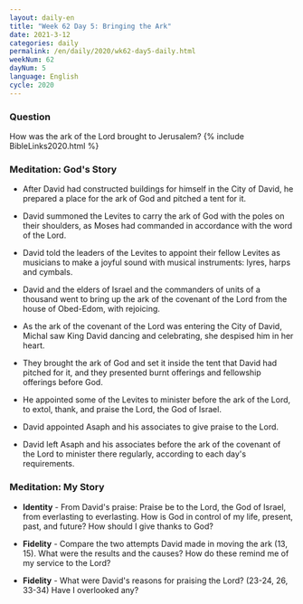 ```yaml
---
layout: daily-en
title: "Week 62 Day 5: Bringing the Ark"
date: 2021-3-12 
categories: daily
permalink: /en/daily/2020/wk62-day5-daily.html
weekNum: 62
dayNum: 5
language: English
cycle: 2020
---
```


### Question     
How was the ark of the Lord brought to Jerusalem?
{% include BibleLinks2020.html %} 

### Meditation: God's Story   
+ After David had constructed buildings for himself in the City of David, he prepared a place for the ark of God and pitched a tent for it. 

+ David summoned the Levites to carry the ark of God with the poles on their shoulders, as Moses had commanded in accordance with the word of the Lord. 

+ David told the leaders of the Levites to appoint their fellow Levites as musicians to make a joyful sound with musical instruments: lyres, harps and cymbals. 

+ David and the elders of Israel and the commanders of units of a thousand went to bring up the ark of the covenant of the Lord from the house of Obed-Edom, with rejoicing. 

+ As the ark of the covenant of the Lord was entering the City of David, Michal saw King David dancing and celebrating, she despised him in her heart. 

+ They brought the ark of God and set it inside the tent that David had pitched for it, and they presented burnt offerings and fellowship offerings before God. 

+ He appointed some of the Levites to minister before the ark of the Lord, to extol, thank, and praise the Lord, the God of Israel. 

+ David appointed Asaph and his associates to give praise to the Lord. 

+ David left Asaph and his associates before the ark of the covenant of the Lord to minister there regularly, according to each day's requirements. 

### Meditation: My Story   
+ **Identity** - From David's praise: Praise be to the Lord, the God of Israel, from everlasting to everlasting. How is God in control of my life, present, past, and future? How should I give thanks to God? 

+ **Fidelity** - Compare the two attempts David made in moving the ark (13, 15). What were the results and the causes? How do these remind me of my service to the Lord? 

+ **Fidelity** - What were David's reasons for praising the Lord? (23-24, 26, 33-34) Have I overlooked any? 
